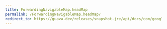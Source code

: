 ```yaml
---
title: ForwardingNavigableMap.headMap
permalink: /ForwardingNavigableMap.headMap/
redirect_to: https://guava.dev/releases/snapshot-jre/api/docs/com/google/common/collect/ForwardingNavigableMap.html#headMap-K-boolean-
---
```

